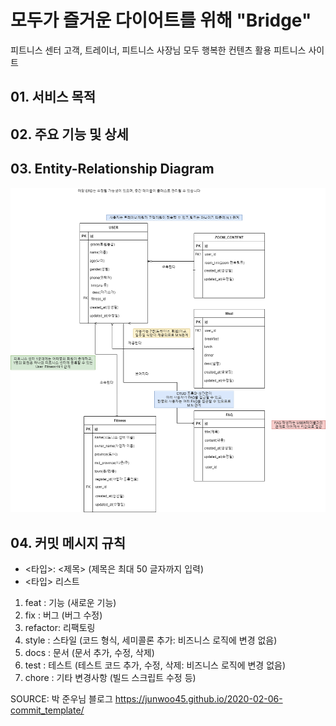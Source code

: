 # 모두가 즐거운 다이어트를 위해 "Bridge"

피트니스 센터 고객, 트레이너, 피트니스 사장님 모두 행복한 컨텐츠 활용 피트니스 사이트

## 01. 서비스 목적

## 02. 주요 기능 및 상세

## 03. Entity-Relationship Diagram

![Bridge 서비스 ERD](https://github.com/hy6219/Bridge/blob/master/Bridge.png)

## 04. 커밋 메시지 규칙

- <타입>: <제목> (제목은 최대 50 글자까지 입력)
- <타입> 리스트

1.  feat    : 기능 (새로운 기능)
2.  fix     : 버그 (버그 수정)
3.  refactor: 리팩토링
4.  style   : 스타일 (코드 형식, 세미콜론 추가: 비즈니스 로직에 변경 없음)
5.  docs    : 문서 (문서 추가, 수정, 삭제)
6.  test    : 테스트 (테스트 코드 추가, 수정, 삭제: 비즈니스 로직에 변경 없음)
7.  chore   : 기타 변경사항 (빌드 스크립트 수정 등)

SOURCE:  박 준우님 블로그 https://junwoo45.github.io/2020-02-06-commit_template/